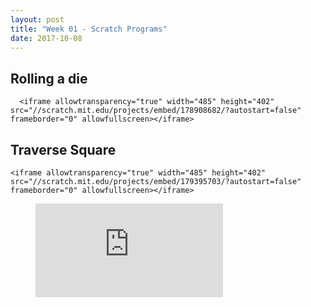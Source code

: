 ```yaml
---
layout: post
title: "Week 01 - Scratch Programs"
date: 2017-10-08
---
```


## Rolling a die
      <iframe allowtransparency="true" width="485" height="402" src="//scratch.mit.edu/projects/embed/178908682/?autostart=false" frameborder="0" allowfullscreen></iframe>

## Traverse Square
    <iframe allowtransparency="true" width="485" height="402" src="//scratch.mit.edu/projects/embed/179395703/?autostart=false" frameborder="0" allowfullscreen></iframe>
    
<figure class="video_container">
  <iframe src="https://www.youtube.com/embed/enMumwvLAug" frameborder="0" allowfullscreen="true"> </iframe>
</figure>

